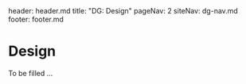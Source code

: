 <frontmatter>
  header: header.md
  title: "DG: Design"
  pageNav: 2
  siteNav: dg-nav.md
  footer: footer.md
</frontmatter>

# Design

To be filled ...
